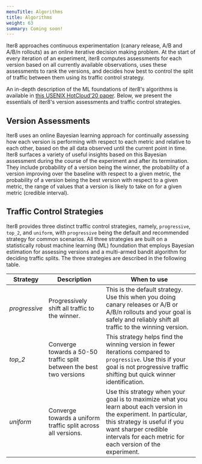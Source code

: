 ```yaml
---
menuTitle: Algorithms
title: Algorithms
weight: 63
summary: Coming soon!
---
```


Iter8 approaches continuous experimentation (canary release, A/B and A/B/n rollouts) as an online iterative decision making problem. At the start of every iteration of an experiment, iter8 computes assessments for each version based on all currently available observations, uses these assessments to rank the versions, and decides how best to control the split of traffic between them using its traffic control strategy.

An in-depth description of the ML foundations of iter8's algorithms is available in [this USENIX HotCloud'20 paper](https://www.usenix.org/conference/hotcloud20/presentation/toslali). Below, we present the essentials of iter8's version assessments and traffic control strategies.

## Version Assessments
Iter8 uses an online Bayesian learning approach for continually assessing how each version is performing with respect to each metric and relative to each other, based on the all data observed until the current point in time. Iter8 surfaces a variety of useful insights based on this Bayesian assessment during the course of the experiment and after its termination. They include probability of a version being the winner, the probability of a version improving over the baseline with respect to a given metric, the probability of a version being the best version with respect to a given metric, the range of values that a version is likely to take on for a given metric (credible interval).

## Traffic Control Strategies

Iter8 provides three distinct traffic control strategies, namely, `progressive`, `top_2`, and `uniform`, with `progressive` being the default and recommended strategy for common scenarios. All three strategies are built on a statistically robust machine learning (ML) foundation that employs Bayesian estimation for assessing versions and a multi-armed bandit algorithm for deciding traffic splits. The three strategies are described in the following table.

Strategy | Description | When to use
---------|-------------|-------------
*progressive* | Progressively shift all traffic to the winner. | This is the default strategy. Use this when you doing canary releases or A/B or A/B/n rollouts and your goal is safely and reliably shift all traffic to the winning version. 
*top_2* | Converge towards a 50-50 traffic split between the best two versions | This strategy helps find the winning version in fewer iterations compared to `progressive`. Use this if your goal is not progressive traffic shifting but quick winner identification.
*uniform* | Converge towards a uniform traffic split across all versions. | Use this strategy when your goal is to maximize what you learn about each version in the experiment. In particular, this strategy is useful if you want sharper credible intervals for each metric for each version of the experiment.